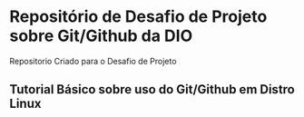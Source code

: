# Repositório de Desafio de Projeto sobre Git/Github da DIO
Repositorio Criado para o Desafio de Projeto

## Tutorial Básico sobre uso do Git/Github em Distro Linux


